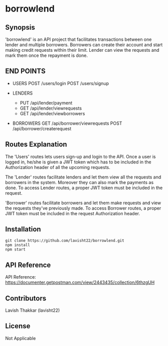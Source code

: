 # borrowlend

## Synopsis

'borrowlend' is an API project that facilitates transactions between one lender and multiple borrowers. Borrowers can create their account and start making credit requests within their limit. Lender can view the requests and mark them once the repayment is done.

## END POINTS

* USERS
    POST /users/login
    POST /users/signup

* LENDERS
    * PUT /api/lender/payment
    * GET /api/lender/viewrequests
    * GET /api/lender/viewborrowers

* BORROWERS
    GET /api/borrower/viewrequests
    POST /api/borrower/createrequest

## Routes Explanation

The 'Users' routes lets users sign-up and login to the API. Once a user is logged in, he/she is given a JWT token which has to be included in the Authorization header of all the upcoming requests.

The 'Lender' routes facilitate lenders and let them view all the requests and borrowers in the system. Moreover they can also mark the payments as done. To access Lender routes, a proper JWT token must be included in the request.

'Borrower' routes facilitate borrowers and let them make requests and view the requests they've previously made. To access Borrower routes, a proper JWT token must be included in the request Authorization header.

## Installation
```
git clone https://github.com/lavisht22/borrowlend.git
npm install
npm start
```

## API Reference

API Reference: https://documenter.getpostman.com/view/2443435/collection/6thzgUH

## Contributors

Lavish Thakkar (lavisht22)

## License

Not Applicable
